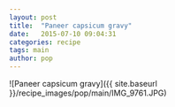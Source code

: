 ```yaml
---
layout: post
title:  "Paneer capsicum gravy"
date:   2015-07-10 09:04:31
categories: recipe
tags: main
author: pop
---
```


![Paneer capsicum gravy]({{ site.baseurl }}/recipe_images/pop/main/IMG_9761.JPG)
